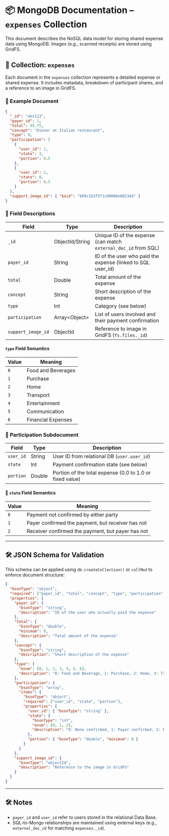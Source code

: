 # 📦 MongoDB Documentation – `expenses` Collection

This document describes the NoSQL data model for storing shared expense data using MongoDB. Images (e.g., scanned receipts) are stored using GridFS.

## 📂 Collection: `expenses`

Each document in the `expenses` collection represents a detailed expense or shared expense. It includes metadata, breakdown of participant shares, and a reference to an image in GridFS.

### 🧾 Example Document

```json
{
  "_id": "abc123",
  "payer_id": 1,
  "total": 95.75,
  "concept": "Dinner at Italian restaurant",
  "type": 0,
  "participation": [
    {
      "user_id": 1,
      "state": 3,
      "portion": 0.5
    },
    {
      "user_id": 2,
      "state": 0,
      "portion": 0.5
    }
  ],
  "support_image_id": { "$oid": "609c1b3f5f1c00006e00234d" }
}
```

### 🧩 Field Descriptions

| Field               | Type              | Description                                                             |
|--------------------|-------------------|-------------------------------------------------------------------------|
| `_id`              | ObjectId/String   | Unique ID of the expense (can match `external_doc_id` from SQL)           |
| `payer_id`         | String            | ID of the user who paid the expense (linked to SQL user_id)               |
| `total`            | Double            | Total amount of the expense                                               |
| `concept`          | String            | Short description of the expense                                          |
| `type`             | Int               | Category (see below)                                       |
| `participation`    | Array\<Object\>     | List of users involved and their payment confirmation                  |
| `support_image_id` | ObjectId          | Reference to image in GridFS (`fs.files._id`)                          |

#### `type` Field Semantics

| Value | Meaning                                                                 |
|-------|-------------------------------------------------------------------------|
| `0`   | Food and Beverages                                                      |
| `1`   | Purchase                                                                |
| `2`   | Home                                                                    |
| `3`   | Transport                                                               |
| `4`   | Entertainment                                                           |
| `5`   | Communication                                                           |
| `6`   | Financial Expenses                                                      |

### 👥 Participation Subdocument

| Field     | Type    | Description                                                                 |
|----------|---------|-----------------------------------------------------------------------------|
| `user_id`| String  | User ID from relational DB (`user.user_id`)                                 |
| `state`  | Int     | Payment confirmation state (see below)                                      |
| `portion`| Double  | Portion of the total expense (0.0 to 1.0 or fixed value)                        |

#### 🔄 `state` Field Semantics

| Value | Meaning                                                                 |
|-------|-------------------------------------------------------------------------|
| `0`   | Payment not confirmed by either party                                   |
| `1`   | Payer confirmed the payment, but receiver has not                       |
| `2`   | Receiver confirmed the payment, but payer has not                       |

---

## 🛠 JSON Schema for Validation

This schema can be applied using `db.createCollection()` or `collMod` to enforce document structure:

```json
{
  "bsonType": "object",
  "required": ["payer_id", "total", "concept", "type", "participation", "support_image_id"],
  "properties": {
    "payer_id": {
      "bsonType": "string",
      "description": "ID of the user who actually paid the expense"
    },
    "total": {
      "bsonType": "double",
      "minimum": 0,
      "description": "Total amount of the expense"
    },
    "concept": {
      "bsonType": "string",
      "description": "Short description of the expense"
    },
    "type": {
      "enum": [0, 1, 2, 3, 4, 5, 6],
      "description": "0: Food and Beverage, 1: Purchase, 2: Home, 3: Transport, 4: Entertainment, 5: Communication, 6: Finantial Expenses"
    },
    "participation": {
      "bsonType": "array",
      "items": {
        "bsonType": "object",
        "required": ["user_id", "state", "portion"],
        "properties": {
          "user_id": { "bsonType": "string" },
          "state": {
            "bsonType": "int",
            "enum": [0, 1, 2],
            "description": "0: None confirmed, 1: Payer confirmed, 2: Receiver confirmed, 3: Both confirmed"
          },
          "portion": { "bsonType": "double", "minimum": 0 }
        }
      }
    },
    "support_image_id": {
      "bsonType": "objectId",
      "description": "Reference to the image in GridFS"
    }
  }
}
```

---

## 🛠️ Notes

- `payer_id` and `user_id` refer to users stored in the relational Data Base.
- SQL-to-Mongo relationships are maintained using external keys (e.g., `external_doc_id` for matching `expenses._id`).
